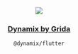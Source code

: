 <p align="center">
  <a href="https://grida.co/dynamix">
    <image src="https://github.com/gridaco/dynamix/blob/main/.readme/cover.png?raw=true" />
    <h3 align="center">Dynamix by Grida</h3>
  </a>
</p>

<p align="center">
  <code>@dynamix/flutter</code>
</p>
